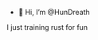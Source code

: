 - 👋 Hi, I’m @HunDreath <br>

I just training rust for fun


<!---
HunDreath/HunDreath is a ✨ special ✨ repository because its `README.md` (this file) appears on your GitHub profile.
You can click the Preview link to take a look at your changes.
--->
